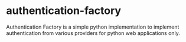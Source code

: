 # authentication-factory
Authentication Factory is a simple python implementation to implement authentication from various providers for python web applications only.
